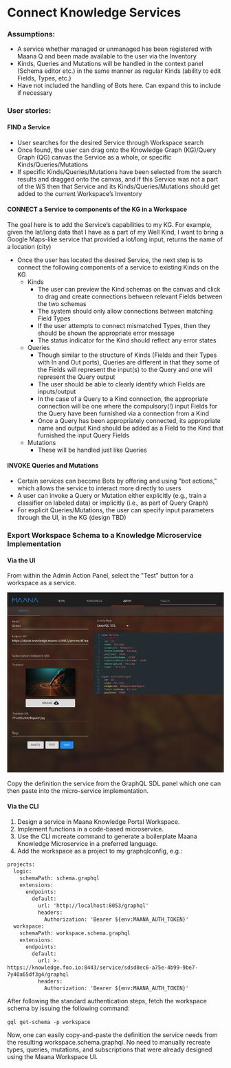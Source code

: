 # Connect Knowledge Services

### Assumptions:

* A service whether managed or unmanaged has been registered with Maana Q and been made available to the user via the Inventory
* Kinds, Queries and Mutations will be handled in the context panel \(Schema editor etc.\) in the same manner as regular Kinds \(ability to edit Fields, Types, etc.\)
* Have not included the handling of Bots here. Can expand this to include if necessary

### User stories: 

#### **FIND** a Service

* User searches for the desired Service through Workspace search
* Once found, the user can drag onto the Knowledge Graph \(KG\)/Query Graph \(QG\) canvas the Service as a whole, or specific Kinds/Queries/Mutations
* If specific Kinds/Queries/Mutations have been selected from the search results and dragged onto the canvas, and if this Service was not a part of the WS then that Service and its Kinds/Queries/Mutations should get added to the current Workspace’s Inventory

#### **CONNECT** a Service to components of the KG in a Workspace

The goal here is to add the Service’s capabilities to my KG. For example, given the lat/long data that I have as a part of my Well Kind, I want to bring a Google Maps-like service that provided a lot/long input, returns the name of a location \(city\)

* Once the user has located the desired Service, the next step is to connect the following components of a service to existing Kinds on the KG
  * Kinds
    * The user can preview the Kind schemas on the canvas and click to drag and create connections between relevant Fields between the two schemas
    * The system should only allow connections between matching Field Types
    * If the user attempts to connect mismatched Types, then they should be shown the appropriate error message
    * The status indicator for the Kind should reflect any error states
  * Queries
    * Though similar to the structure of Kinds \(Fields and their Types with In and Out ports\), Queries are different in that they some of the Fields will represent the input\(s\) to the Query and one will represent the Query output
    * The user should be able to clearly identify which Fields are inputs/output
    * In the case of a Query to a Kind connection, the appropriate connection will be one where the compulsory\(!\) input Fields for the Query have been furnished via a connection from a Kind
    * Once a Query has been appropriately connected, its appropriate name and output Kind should be added as a Field to the Kind that furnished the input Query Fields
  * Mutations
    * These will be handled just like Queries

#### **INVOKE** Queries and Mutations

* Certain services can become Bots by offering and using "bot actions," which allows the service to interact more directly to users
* A user can invoke a Query or Mutation either explicitly \(e.g., train a classifier on labeled data\) or implicitly \(i.e., as part of Query Graph\)
* For explicit Queries/Mutations, the user can specify input parameters through the UI, in the KG \(design TBD\)

### Export Workspace Schema to a Knowledge Microservice Implementation

#### Via the UI

From within the Admin Action Panel, select the "Test" button for a workspace as a service.

![Admin Action Panel Test Service Schema Mode](../../.gitbook/assets/image%20%2817%29.png)

Copy the definition the service from the GraphQL SDL panel which one can then paste into the micro-service implementation.

#### Via the CLI

1. Design a service in Maana Knowledge Portal Workspace.
2. Implement functions in a code-based microservice.
3. Use the CLI mcreate command to generate a boilerplate Maana Knowledge Microservice in a preferred language.
4. Add the workspace as a project to my graphqlconfig, e.g.:

```text
projects:
  logic:
    schemaPath: schema.graphql
    extensions:
      endpoints:
        default:
          url: 'http://localhost:8053/graphql'
          headers:
            Authorization: 'Bearer ${env:MAANA_AUTH_TOKEN}'
  workspace:
    schemaPath: workspace.schema.graphql
    extensions:
      endpoints:
        default:
          url: >-
https://knowledge.foo.io:8443/service/sdsd8ec6-a75e-4b99-9be7-7y40a65df3g4/graphql
          headers:
            Authorization: 'Bearer ${env:MAANA_AUTH_TOKEN}'
```

After following the standard authentication steps, fetch the workspace schema by issuing the following command:

`gql get-schema -p workspace`

Now, one can easily copy-and-paste the definition the service needs from the resulting workspace.schema.graphql. No need to manually recreate types, queries, mutations, and subscriptions that were already designed using the Maana Workspace UI.

